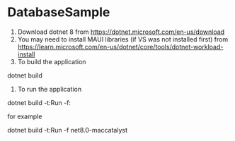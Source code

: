 # DatabaseSample

1. Download dotnet 8 from https://dotnet.microsoft.com/en-us/download
1. You may need to install MAUI libraries (if VS was not installed first) from https://learn.microsoft.com/en-us/dotnet/core/tools/dotnet-workload-install
1. To build the application

dotnet build

1. To run the application

dotnet build -t:Run -f:<youroperatingsystem>

for example

dotnet build -t:Run -f net8.0-maccatalyst 